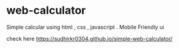 # web-calculator
Simple calcular using html , css , javascript . Mobile Friendly ui

check here 
https://sudhirkr0304.github.io/simple-web-calculator/
